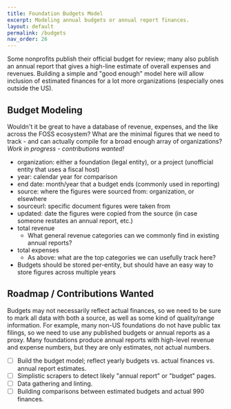 ```yaml
---
title: Foundation Budgets Model
excerpt: Modeling annual budgets or annual report finances.
layout: default
permalink: /budgets
nav_order: 26
---
```


Some nonprofits publish their official budget for review; many also publish an annual report that gives a high-line estimate of overall expenses and revenues.  Building a simple and "good enough" model here will allow inclusion of estimated finances for a lot more organizations (especially ones outside the US).

## Budget Modeling

Wouldn't it be great to have a database of revenue, expenses, and the like across the FOSS ecosystem?  What are the minimal figures that we need to track - and can actually compile for a broad enough array of organizations?  *Work in progress - contributions wanted!*

- organization: either a foundation (legal entity), or a project (unofficial entity that uses a fiscal host)
- year: calendar year for comparison
- end date: month/year that a budget ends (commonly used in reporting)
- source: where the figures were sourced from: organization, or elsewhere
- sourceurl: specific document figures were taken from
- updated: date the figures were copied from the source (in case someone restates an annual report, etc.)
- total revenue
  - What general revenue categories can we commonly find in existing annual reports?
- total expenses
  - As above: what are the top categories we can usefully track here?
- Budgets should be stored per-entity, but should have an easy way to store figures across multiple years

## Roadmap / Contributions Wanted

Budgets may not necessarily reflect actual finances, so we need to be sure to mark all data with both a source, as well as some kind of quality/range information.  For example, many non-US foundations do not have public tax filings, so we need to use any published budgets or annual reports as a proxy.  Many foundations produce annual reports with high-level revenue and expense numbers, but they are only estimates, not actual numbers.

- [ ] Build the budget model; reflect yearly budgets vs. actual finances vs. annual report estimates.
- [ ] Simplistic scrapers to detect likely "annual report" or "budget" pages.
- [ ] Data gathering and linting.
- [ ] Building comparisons between estimated budgets and actual 990 finances.
